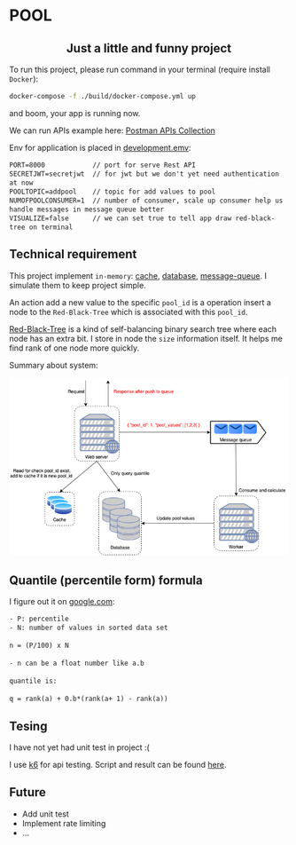 # POOL

<h2 align="center">Just a little and funny project</h2>

To run this project, please run command in your terminal (require install `Docker`):

```sh
docker-compose -f ./build/docker-compose.yml up
```

and boom, your app is running now.

We can run APIs example here: [Postman APIs Collection](docs/tcb_assignment.postman_collection.json)

Env for application is placed in [development.emv](build/development.env):
```
PORT=8000            // port for serve Rest API
SECRETJWT=secretjwt  // for jwt but we don't yet need authentication at now
POOLTOPIC=addpool    // topic for add values to pool
NUMOFPOOLCONSUMER=1  // number of consumer, scale up consumer help us handle messages in message queue better
VISUALIZE=false      // we can set true to tell app draw red-black-tree on terminal
```

## Technical requirement

This project implement `in-memory`: [cache](internal/pkg/cache/cache.go), [database](internal/storages/pools.go), [message-queue](internal/pkg/message-queue). I simulate them to keep project simple.

An action add a new value to the specific `pool_id` is a operation insert a node to the `Red-Black-Tree` which is associated with this `pool_id`.

[Red-Black-Tree](https://www.geeksforgeeks.org/red-black-tree-set-1-introduction-2/) is a kind of self-balancing binary search tree 
where each node has an extra bit. I store in node the `size` information itself. It helps me find rank of one node more quickly.

Summary about system:

<p align="center"><img src="docs/tcb-assigment-system.png"/></p>

## Quantile (percentile form) formula

I figure out it on [google.com](https://www.statisticshowto.com/probability-and-statistics/percentiles-rank-range/):
```
- P: percentile
- N: number of values in sorted data set

n = (P/100) x N

- n can be a float number like a.b

quantile is:

q = rank(a) + 0.b*(rank(a+ 1) - rank(a))
```

## Tesing

I have not yet had unit test in project :(

I use [k6](https://k6.io/) for api testing. Script and result can be found [here](internal/pkg/api-testing).

## Future
- Add unit test
- Implement rate limiting
- ...


